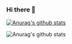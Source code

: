 ### Hi there 👋

[![Anurag's github stats](https://github-readme-stats.vercel.app/api?username=alejandraberbesi)](https://github.com/anuraghazra/github-readme-stats)

![Anurag's github stats](https://github-readme-stats.vercel.app/api?username=alejandraberbesi&hide=stars,issues)
